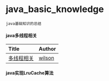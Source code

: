 # java_basic_knowledge

`java基础知识的总结`
#### java多线程相关

| Title                                    | Author                                   |
| :--------------------------------------- | :--------------------------------------- |
| [多线程相关][多线程相关]      | [wilson][wilson]                         |



#### java实现LruCache算法




<!-- 1.3 -->
[多线程相关]: ./src/com/wilson/java/thread/README.md

[wilson]: https://github.com/yxwandroid


